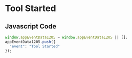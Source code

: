 # Tool Started

## Javascript Code
```js
window.appEventData1205 = window.appEventData1205 || [];
appEventData1205.push({
  "event": "Tool Started"
});
```




